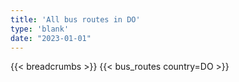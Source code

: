 ```yaml
---
title: 'All bus routes in DO'
type: 'blank'
date: "2023-01-01"
---
```


{{< breadcrumbs >}}
{{< bus_routes country=DO >}}
